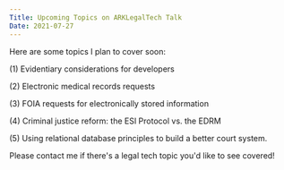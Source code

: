 ```yaml
---
Title: Upcoming Topics on ARKLegalTech Talk
Date: 2021-07-27
---
```

Here are some topics I plan to cover soon:

(1) Evidentiary considerations for developers

(2) Electronic medical records requests

(3) FOIA requests for electronically stored information

(4) Criminal justice reform: the ESI Protocol vs. the EDRM

(5) Using relational database principles to build a better court system.

Please contact me if there's a legal tech topic you'd like to see covered!
